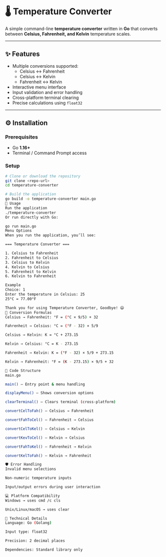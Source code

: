 # 🌡️ Temperature Converter

A simple command-line **temperature converter** written in **Go** that converts between **Celsius, Fahrenheit, and Kelvin** temperature scales.  

---

## ✨ Features

- Multiple conversions supported:
  - Celsius ↔ Fahrenheit
  - Celsius ↔ Kelvin
  - Fahrenheit ↔ Kelvin
- Interactive menu interface
- Input validation and error handling
- Cross-platform terminal clearing
- Precise calculations using `float32`

---

## ⚙️ Installation

### Prerequisites
- Go **1.16+**
- Terminal / Command Prompt access

### Setup
```bash
# Clone or download the repository
git clone <repo-url>
cd temperature-converter

# Build the application
go build -o temperature-converter main.go
🚀 Usage
Run the application
./temperature-converter
Or run directly with Go:

go run main.go
Menu Options
When you run the application, you’ll see:

=== Temperature Converter ===

1. Celsius to Fahrenheit
2. Fahrenheit to Celsius
3. Celsius to Kelvin
4. Kelvin to Celsius
5. Fahrenheit to Kelvin
6. Kelvin to Fahrenheit

Example
Choice: 1
Enter the temperature in Celsius: 25
25°C = 77.00°F

Thank you for using Temperature Converter, Goodbye! 😃
🔢 Conversion Formulas
Celsius → Fahrenheit: °F = (°C × 9/5) + 32

Fahrenheit → Celsius: °C = (°F - 32) × 5/9

Celsius → Kelvin: K = °C + 273.15

Kelvin → Celsius: °C = K - 273.15

Fahrenheit → Kelvin: K = (°F - 32) × 5/9 + 273.15

Kelvin → Fahrenheit: °F = (K - 273.15) × 9/5 + 32

📂 Code Structure
main.go

main() – Entry point & menu handling

displayMenu() – Shows conversion options

clearTerminal() – Clears terminal (cross-platform)

convertCelToFah() – Celsius → Fahrenheit

convertFahToCel() – Fahrenheit → Celsius

convertCelToKel() – Celsius → Kelvin

convertKevToCel() – Kelvin → Celsius

convertFahToKel() – Fahrenheit → Kelvin

convertKelToFah() – Kelvin → Fahrenheit

🛡️ Error Handling
Invalid menu selections

Non-numeric temperature inputs

Input/output errors during user interaction

💻 Platform Compatibility
Windows → uses cmd /c cls

Unix/Linux/macOS → uses clear

🔧 Technical Details
Language: Go (Golang)

Input type: float32

Precision: 2 decimal places

Dependencies: Standard library only